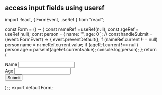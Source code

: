 ## access input fields using useref

import React, { FormEvent, useRef } from "react";

const Form = () => {
const nameRef = useRef<HTMLInputElement>(null);
const ageRef = useRef<HTMLInputElement>(null);
const person = { name: "", age: 0 };
// const handleSubmit = (event: FormEvent) => {
event.preventDefault();
if (nameRef.current !== null) person.name = nameRef.current.value;
if (ageRef.current !== null) person.age = parseInt(ageRef.current.value);
console.log(person);
};
return (

<form action="" onSubmit={handleSubmit}>
<div className="mb3">
<label htmlFor="name" className="form-label">
Name
</label>
<input ref={nameRef} id="name" type="text" className="form-control" />
</div>
<div className="mb-3">
<label htmlFor="age" className="form-label">
Age
</label>
<input
          ref={ageRef}
          id="age"
          type="number"
          className="form-controller"
        />
</div>
<button className="btn btn-primary" type="submit">
Submit
</button>
</form>
);
;
export default Form;

